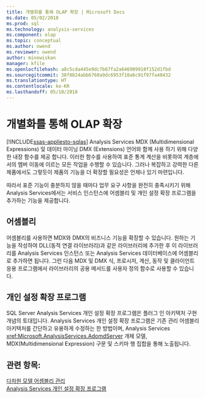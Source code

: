 ```yaml
---
title: 개별화를 통해 OLAP 확장 | Microsoft Docs
ms.date: 05/02/2018
ms.prod: sql
ms.technology: analysis-services
ms.component: olap
ms.topic: conceptual
ms.author: owend
ms.reviewer: owend
author: minewiskan
manager: kfile
ms.openlocfilehash: a8c5cda445e9dc7b67fa2a646909918f152d1fbd
ms.sourcegitcommit: 38f8824abb6760a9dc6953f10a6c91f97fa48432
ms.translationtype: HT
ms.contentlocale: ko-KR
ms.lasthandoff: 05/10/2018
---
```

# <a name="extending-olap-through-personalizations"></a>개별화를 통해 OLAP 확장
[!INCLUDE[ssas-appliesto-sqlas](../../../includes/ssas-appliesto-sqlas.md)]
  Analysis Services MDX (Multidimensional Expressions) 및 데이터 마이닝 DMX (Extensions) 언어와 함께 사용 하기 위해 다양 한 내장 함수를 제공 합니다. 이러한 함수를 사용하여 표준 통계 계산을 비롯하여 계층에서의 멤버 이동에 이르는 모든 작업을 수행할 수 있습니다. 그러나 복잡하고 강력한 다른 제품에서도 그렇듯이 제품의 기능을 더 확장할 필요성은 언제나 있기 마련입니다.  
  
 따라서 표준 기능이 충분하지 않을 때마다 업무 요구 사항을 완전히 충족시키기 위해 Analysis Services에서는 서비스 인스턴스에 어셈블리 및 개인 설정 확장 프로그램을 추가하는 기능을 제공합니다.  
  
## <a name="assemblies"></a>어셈블리  
 어셈블리를 사용하면 MDX와 DMX의 비즈니스 기능을 확장할 수 있습니다. 원하는 기능을 작성하여 DLL(동적 연결 라이브러리)과 같은 라이브러리에 추가한 후 이 라이브러리를 Analysis Services 인스턴스 또는 Analysis Services 데이터베이스에 어셈블리로 추가하면 됩니다. 그런 다음 MDX 및 DMX 식, 프로시저, 계산, 동작 및 클라이언트 응용 프로그램에서 라이브러리의 공용 메서드를 사용자 정의 함수로 사용할 수 있습니다.  
  
## <a name="personalized-extensions"></a>개인 설정 확장 프로그램  
 SQL Server Analysis Services 개인 설정 확장 프로그램은 플러그 인 아키텍처 구현 개념의 토대입니다. Analysis Services 개인 설정 확장 프로그램은 기존 관리 어셈블리 아키텍처를 간단하고 유용하게 수정하는 한 방법이며, Analysis Services <xref:Microsoft.AnalysisServices.AdomdServer> 개체 모델, MDX(Multidimensional Expression) 구문 및 스키마 행 집합을 통해 노출됩니다.  
  
## <a name="see-also"></a>관련 항목:  
 [다차원 모델 어셈블리 관리](../../../analysis-services/multidimensional-models/multidimensional-model-assemblies-management.md)   
 [Analysis Services 개인 설정 확장 프로그램](../../../analysis-services/multidimensional-models/extending-olap/analysis-services-personalization-extensions.md)  
  
  

